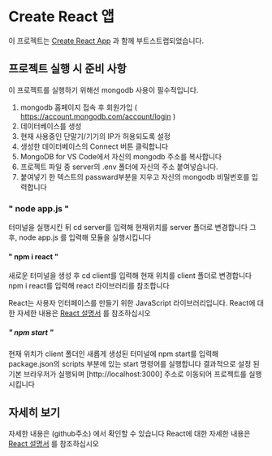 # Create React 앱

이 프로젝트는 [Create React App](https://github.com/facebook/create-react-app) 과 함께 부트스트랩되었습니다.

## 프로젝트 실행 시 준비 사항

이 프로젝트를 실행하기 위해선 mongodb 사용이 필수적입니다.

1. mongodb 홈페이지 접속 후 회원가입 ( https://account.mongodb.com/account/login )
2. 데이터베이스를 생성
3. 현재 사용중인 단말기/기기의 IP가 허용되도록 설정
4. 생성한 데이터베이스의 Connect 버튼 클릭합니다
5. MongoDB for VS Code에서 자신의 mongodb 주소를 복사합니다
6. 프로젝트 파일 중 server의 .env 폴더에 자신의 주소 붙여넣습니다.
7. 붙여넣기 한 텍스트의 passward부분을 지우고 자신의 mongodb 비밀번호를 입력합니다 

### " node app.js "

터미널을 실행시킨 뒤 cd server를 입력해 현재위치를 server 폴더로 변경합니다
그 후, node app.js 를 입력해 모듈을 실행시킵니다

#### " npm i react "

새로운 터미널을 생성 후 cd client를 입력해 현재 위치를 client 폴더로 변경합니다
npm i react를 입력해 react 라이브러리를 참조합니다

React는 사용자 인터페이스를 만들기 위한 JavaScript 라이브러리입니다.
React에 대한 자세한 내용은 [React 설명서](https://reactjs.org/) 를 참조하십시오


##### " npm start "

현재 위치가 client 폴더인 새롭게 생성된 터미널에
npm start를 입력해 package.json의 scripts 부분에 있는 start 명령어를 실행합니다
결과적으로 설정 된 기본 브라우저가 실행되며 [http://localhost:3000] 주소로 이동되어 프로젝트를 실행시킵니다

## 자세히 보기

자세한 내용은 (github주소) 에서 확인할 수 있습니다
React에 대한 자세한 내용은 [React 설명서](https://reactjs.org/) 를 참조하십시오
